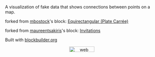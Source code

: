 A visualization of fake data that shows connections between points on a map.

forked from <a href='http://bl.ocks.org/mbostock/'>mbostock</a>'s block: <a href='http://bl.ocks.org/mbostock/3757119'>Equirectangular (Plate Carrée)</a>

forked from <a href='http://bl.ocks.org/maureentsakiris/'>maureentsakiris</a>'s block: <a href='http://bl.ocks.org/maureentsakiris/14e29858efdd19253787'>Invitations</a>

Built with [blockbuilder.org](http://blockbuilder.org)

<!-- Start of SimpleHitCounter Code -->
<div align="center"><a href="http://www.simplehitcounter.com" target="_blank"><img src="http://simplehitcounter.com/hit.php?uid=1980880&f=16777215&b=0" border="0" height="18" width="83" alt="web counter"></a></div>
<!-- End of SimpleHitCounter Code -->
